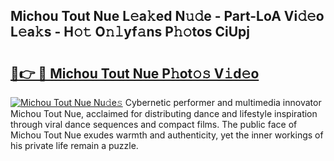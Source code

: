 ## Michou Tout Nue L𝚎a𝚔ed N𝚞𝚍e - Part-LoA Vi𝚍𝚎o L𝚎a𝚔s - H𝚘𝚝 O𝚗𝚕yf𝚊ns P𝚑𝚘tos CiUpj

# <h2><a href="http://kf3vdq.oniu.top/?m=Michou+Tout+Nue">🔗👉 🔴 Michou Tout Nue P𝚑ot𝚘𝚜 V𝚒d𝚎o</a></h2>

[![Michou Tout Nue Nu𝚍e𝚜](https://i.imgur.com/0qMVB7G.gif)](http://kf3vdq.oniu.top/?m=Michou+Tout+Nue)
Cybernetic performer and multimedia innovator Michou Tout Nue, acclaimed for distributing dance and lifestyle inspiration through viral dance sequences and compact films. The public face of Michou Tout Nue exudes warmth and authenticity, yet the inner workings of his private life remain a puzzle.  
